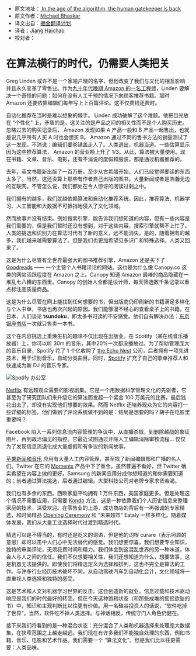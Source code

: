 * 原文地址：[ In the age of the algorithm, the human gatekeeper is back ](https://www.theguardian.com/technology/2016/sep/30/age-of-algorithm-human-gatekeeper)
* 原文作者：[Michael Bhaskar](https://www.theguardian.com/profile/michael-bhaskar)
* 译文出自：[掘金翻译计划](https://github.com/xitu/gold-miner)
* 译者：[Jiang Haichao](https://github.com/AceLeeWinnie)
* 校对者：

# 在算法横行的时代，仍需要人类把关

Greg Linden 或许不是一个家喻户晓的名字，但他改变了我们与文化的相互影响并且永久变革了零售业。作为[九十年代晚期 Amazon 的一名工程师](https://www.theguardian.com/technology/2006/mar/09/newmedia.guardianweeklytechnologysection)，Linden 要解决一个奇怪的问题：如何在没有人工干预的情况下向顾客推荐书籍。那时 Amazon 还要依靠编辑们每年写上上百篇评论。这不仅费钱还费时。

自动化推荐在当时是难以想象的棘手。 Linden 成功破解了这个难题。他把目光放在 "个性化" 上，矛盾的是，这关注的是产品之间的相关性而不是个人购买历史。忽略过去的购买记录后， Amazon 发现如果 A 产品一般和 B 产品一起售出，也就是说几乎所有人买 A 时也会想买 B。 Amazon 通过不同的售书方法的销量测试了这一发现。不消说：编辑们要卷铺盖走人了。人类退出，机器当道。一些估算显示因为这些推荐算法， Amazon 的营业额上升了 1/3。从此，算法被大量使用。现在书籍、文章、音乐、电影，还有不消说的度假和服装，都是通过机器推荐的。

去年，英文书籍新出版了一百万册。至少从古希腊开始，人们已经觉得要读的东西太多了。当然，这还没算上那些有作者自己出版的图书，大量新闻或者是浩瀚无边的互联网。不管怎么说，我们都处在令人惊讶的阅读过剩之中。

我们拥有的越多，我们就越依赖算法和自动化推荐系统。因此，推荐算法、机器学习、人工智能和大数据不可抵挡地侵入了文化领域。

然而故事并没有结束。例如搜索引擎，能告诉我们想知道的内容，但有一些内容是我们需要的，但是我们暂时还没有想到，对于这些内容，搜索引擎就帮不上忙了。人类的挑选和识别力在算法时代有了新的意义，远不能消失。是的，随着拥有的越多，我们越来越需要算法了。但是我们也更加希望见多识广和特殊选择。人类又回来了。

这是为什么尽管有全世界最强大的图书推荐引擎，Amazon 还是买下了 [Goodreads](https://www.theguardian.com/books/2013/apr/02/amazon-purchase-goodreads-stuns-book-industry) —— 一个主营个人书籍评论的网站。这也是为什么像 Canopy.co 这类的网站活跃程度在 Amazon 之上。Canopy 知道 Amazon 最棒的商品隐藏在一堆乱七八糟的东西里。Canopy 的创始人全都是设计师，每天筛选数千条记录以重点标注高质量商品。

这是为什么尽管在网上能找到任何想要的书，但出版商仍印刷新的书籍满足多样化与个人书单，书店也再次兴起的原因。我们能够漫不经心的查看桌子上的书籍。在日本，人们谈论  **tsundoku**，即太多书可读的不安感受。他们自有解决办法：[东京银座书店](https://www.theguardian.com/books/2015/dec/23/japanese-bookshop-stocks-only-one-book-at-a-time)一次就只售卖一本书。

这个在内容挑选上重焕生机的趣味不仅出现在出版业。在 Spotify（某在线音乐播放器）上，你可以听 30m 的音乐，其中20%一次都没播放过。为了帮助管理庞大的音乐目录，Spotify 花了 1 个亿收购了 [the Echo Nest](https://www.theguardian.com/technology/2014/mar/06/spotify-echo-nest-streaming-music-deal) 公司，后者拥有一项先进技术，用于识别音乐，自动分类曲目。同时，[Spotify](https://www.theguardian.com/business/2016/may/24/spotify-revenues-surge-80-to-more-than-13bn) 扩充了自己的歌单推荐人和快速成为新 DJ 的音乐专家。

![Spotify 办公室](https://i.guim.co.uk/img/media/b1817d17c3857559c8c5bb3ebdd852627eefa181/0_192_5760_3456/master/5760.jpg?w=620&q=55&auto=format&usm=12&fit=max&s=aa4b8651de389bfc8cff727a2bb8c24d)

[Netflix](https://www.theguardian.com/tv-and-radio/tvandradioblog/2013/aug/15/netflix-subscribe-breaking-bad-justified) 有远超观众需要的影视剧集。它是一个用数据科学管理文化的先驱者，它甚至为了研究团队们来升级它的算法而发起一个奖金 100 万美元的比赛，最后钱花出去了，却没有实现他们想要的效果。然而 Netflix 还培养观众为它的内容打一些详细的标签。他们做到了评论系统做不到的是：结局是想要的吗？胡子在电影里重要吗？

Facebook 陷入一系列信息流内容管理的争议中，从直播杀戮，到删除越战的象征图片，再到政治偏见的指控。它最近试图通过开除人工编辑消除审核流程... 仅仅为了发现信息流退化成大量虚假和有争议的新闻故事。

[苹果新闻和音乐](https://www.theguardian.com/technology/2016/may/04/apple-music-wwdc-taylor-swift) 应用有大量人工内容管理，甚至找了新闻编辑部和广播的名人们。Twitter 在它的 [Moments](https://www.theguardian.com/technology/2015/oct/06/twitter-launches-news-moments-curation) 产品中下了重金。虽然普遍不看好，但 Twitter 确实希望在内容上做的更好。Samsung 的新闻应用分成你想知道的和你需要知道的；前者通过算法挑选，后者通过编辑。大型科技公司对老牌专家求贤若渴。

我们也有多余的东西。西欧家庭平均拥有 1 万件东西，美国家庭更多。但是处理这个情况不需要应用，只需要 [Kondo](https://www.theguardian.com/lifeandstyle/2016/jan/21/tidying-up-marie-kondo-spark-joy-new-york-book-singing) 方法，这是一种依靠我们个人历史信息来整理家庭的技术，深受欢迎。在零售业的上游，成功商店的背后有一再强调的专家精选，和时尚精品 [Opening Ceremony](https://www.theguardian.com/fashion/fashion-blog/2012/jul/23/opening-ceremony-london) 和 ”未来超市“ Eataly 一样多样化。随着媒体发展，我们从大量工业选择时代过渡到精选时代。

精选可以是不得当的，有时还是贬义的词语，但是他的词根 curare（表示照顾的意思）却可以击中人们心中无法替代的感觉。我们想要惊喜，我们想要专业知识，独特的审美评论，无须花费时间和精力。我们体会到这混乱世界的另一种味道，体会人与人之间的信任。我们不仅想要相关性，我们还想知道为什么，想要故事，这是机器无法提供的。即使我们将精选定义为选择和排列，这也不完全是算法的工作。与许多行业经历技术破坏不同，从自动驾驶汽车到自动化会计，文化领域将一直重视人类选择和独特的感受。

这是艺术和人文对机器学习世界的反击。这会创造新的就业。信息过载和技术驱动响应是我们的时代最好的转变。但在今天这种饱和状态（和那些成堆的摇摇欲坠的书）中，知识和主观判断比以往更有价值。用一名硅谷投资人的话说，“软件吃掉了世界“。当然，软件吃不掉人类选择。与神话相反，传统守门人角色仍健在。

接下来我们将看到的是一种混合状态：充分混合了人类和机器选择来处理庞大数据集，在狭窄范围之上越走越远。我们现在有许多我们不能独自处理的东西，例如书籍、音乐、电影和艺术作品。我们需要一个 “算法文化”。但是我们比以往更需要：人类品味。

